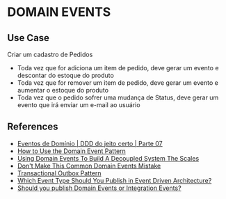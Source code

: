 # DOMAIN EVENTS

## Use Case

Criar um cadastro de Pedidos
- Toda vez que for adiciona um item de pedido, deve gerar um evento e descontar do estoque do produto
- Toda vez que for remover um item de pedido, deve gerar um evento e aumentar o estoque do produto
- Toda vez que o pedido sofrer uma mudança de Status, deve gerar um evento que irá enviar um e-mail ao usuário

## References

- [Eventos de Domínio | DDD do jeito certo | Parte 07](https://www.youtube.com/watch?v=_By3QRBMHSo)
- [How to Use the Domain Event Pattern](https://www.youtube.com/watch?v=BimfDeDV4yU)
- [Using Domain Events To Build A Decoupled System The Scales](https://www.youtube.com/watch?v=AHzWJ_SMqLo)
- [Don't Make This Common Domain Events Mistake](https://www.youtube.com/watch?v=5L2BUuSdZBI)
- [Transactional Outbox Pattern](https://www.youtube.com/watch?v=XALvnX7MPeo)
- [Which Event Type Should You Publish in Event Driven Architecture?
](https://www.youtube.com/watch?v=K806a-rWE2g)
- [Should you publish Domain Events or Integration Events?](https://www.youtube.com/watch?v=53GsiAcKm9k)

